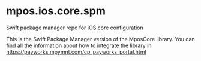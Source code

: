 # mpos.ios.core.spm
Swift package manager repo for iOS core configuration

This is the Swift Package Manager version of the MposCore library. 
You can find all the information about how to integrate the library in https://payworks.mpymnt.com/cp_payworks_portal.html
